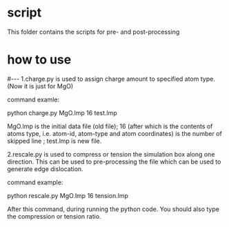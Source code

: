 # script

This folder contains the scripts for pre- and post-processing

# how to use
#---
1.charge.py is used to assign charge amount to specified atom type. (Now it is just for MgO)

command examle:

python charge.py MgO.lmp 16 test.lmp

MgO.lmp is the initial data file (old file); 16 (after which is the contents of atoms type, i.e. atom-id, atom-type and atom coordinates) is the number of skipped line ; test.lmp is new file.

2.rescale.py is used to compress or tension the simulation box along one direction. This can be used to pre-processing the file which can be used to generate edge dislocation.

command example:

python rescale.py MgO.lmp 16 tension.lmp

After this command, during running the python code. You should also type the compression or tension ratio.
